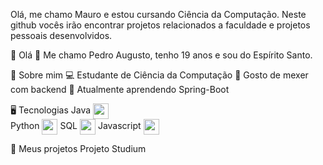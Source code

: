 Olá, me chamo Mauro e estou cursando Ciência da Computação.
Neste github vocês irão encontrar projetos relacionados a faculdade e projetos pessoais desenvolvidos.

👋 Olá 👋
Me chamo Pedro Augusto, tenho 19 anos e sou do Espírito Santo.

🚀 Sobre mim
💻 Estudante de Ciência da Computação
🔧 Gosto de mexer com backend
🌱 Atualmente aprendendo Spring-Boot

🖥️ Tecnologias
Java <img src="https://github.com/user-attachments/assets/ad7cdf35-40d5-49ff-86b9-a77002a484ba" style="vertical-align: middle; width: 25px;">
<br>
Python <img src="https://github.com/user-attachments/assets/98f59e15-6119-4b77-bf7c-fd6be0a8f10c" style="vertical-align: middle; width: 25px;">
SQL <img src="https://github.com/user-attachments/assets/5fd87bed-bebf-45a1-8d44-2148a535ed68" style="vertical-align: middle; width: 25px;">
Javascript <img src="https://github.com/user-attachments/assets/373968aa-54eb-4c2d-b14f-308c2439190e" style="vertical-align: middle; width: 25px;">

💼 Meus projetos
Projeto Studium
